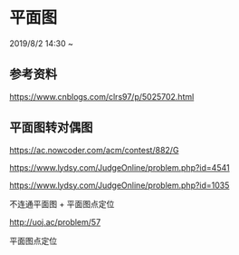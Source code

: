 # 平面图

2019/8/2 14:30 ~

## 参考资料

https://www.cnblogs.com/clrs97/p/5025702.html

## 平面图转对偶图

https://ac.nowcoder.com/acm/contest/882/G

https://www.lydsy.com/JudgeOnline/problem.php?id=4541 

https://www.lydsy.com/JudgeOnline/problem.php?id=1035

不连通平面图 + 平面图点定位

http://uoj.ac/problem/57

平面图点定位